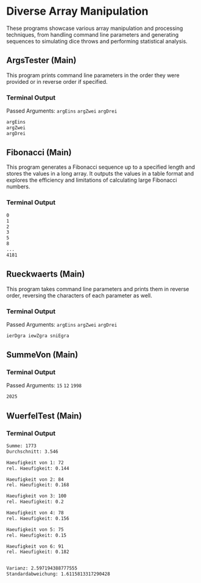 # Diverse Array Manipulation

These programs showcase various array manipulation and processing techniques, from handling command line parameters and generating sequences to simulating dice throws and performing statistical analysis.

## ArgsTester (Main)

This program prints command line parameters in the order they were provided or in reverse order if specified.

### Terminal Output

Passed Arguments: `argEins` `argZwei` `argDrei`

```bash
argEins
argZwei
argDrei
```

## Fibonacci (Main)

This program generates a Fibonacci sequence up to a specified length and stores the values in a long array. It outputs the values in a table format and explores the efficiency and limitations of calculating large Fibonacci numbers.

### Terminal Output

```bash
0
1
2
3
5
8
...
4181
```

## Rueckwaerts (Main)

This program takes command line parameters and prints them in reverse order, reversing the characters of each parameter as well.

### Terminal Output

Passed Arguments: `argEins` `argZwei` `argDrei`

```bash
ierDgra iewZgra sniEgra
```

## SummeVon (Main)

### Terminal Output

Passed Arguments: `15` `12` `1998`

```bash
2025
```

## WuerfelTest (Main)

### Terminal Output

```bash
Summe: 1773
Durchschnitt: 3.546

Haeufigkeit von 1: 72
rel. Haeufigkeit: 0.144

Haeufigkeit von 2: 84
rel. Haeufigkeit: 0.168

Haeufigkeit von 3: 100
rel. Haeufigkeit: 0.2

Haeufigkeit von 4: 78
rel. Haeufigkeit: 0.156

Haeufigkeit von 5: 75
rel. Haeufigkeit: 0.15

Haeufigkeit von 6: 91
rel. Haeufigkeit: 0.182


Varianz: 2.597194388777555
Standardabweichung: 1.6115813317290428
```
